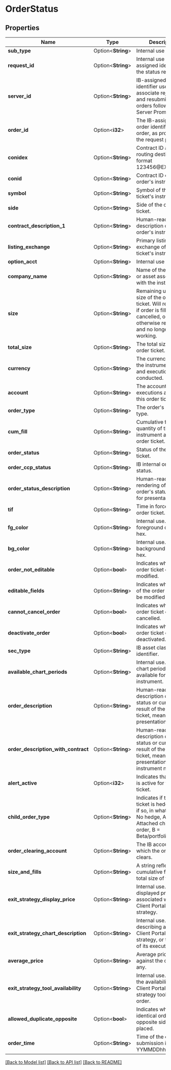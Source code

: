 # OrderStatus

## Properties

Name | Type | Description | Notes
------------ | ------------- | ------------- | -------------
**sub_type** | Option<**String**> | Internal use only. | [optional]
**request_id** | Option<**String**> | Internal use only. IB-assigned identifier for the status request. | [optional]
**server_id** | Option<**String**> | IB-assigned meta-identifier used to associate rejected and resubmitted orders following Server Prompts. | [optional]
**order_id** | Option<**i32**> | The IB-assigned order identifier of the order, as provided in the request path. | [optional]
**conidex** | Option<**String**> | Contract ID and routing destination in format 123456@EXCHANGE. | [optional]
**conid** | Option<**String**> | Contract ID of the order's instrument. | [optional]
**symbol** | Option<**String**> | Symbol of the order ticket's instrument. | [optional]
**side** | Option<**String**> | Side of the order ticket. | [optional]
**contract_description_1** | Option<**String**> | Human-readable description of the order's instrument. | [optional]
**listing_exchange** | Option<**String**> | Primary listing exchange of the order ticket's instrument. | [optional]
**option_acct** | Option<**String**> | Internal use only. | [optional]
**company_name** | Option<**String**> | Name of the company or asset associated with the instrument. | [optional]
**size** | Option<**String**> | Remaining unfilled size of the order ticket. Will reflect 0.0 if order is filled in full, cancelled, or otherwise resolved and no longer working. | [optional]
**total_size** | Option<**String**> | The total size of the order ticket. | [optional]
**currency** | Option<**String**> | The currency in which the instrument trades and executions are conducted. | [optional]
**account** | Option<**String**> | The account receiving executions against this order ticket. | [optional]
**order_type** | Option<**String**> | The order's  IB order type. | [optional]
**cum_fill** | Option<**String**> | Cumulative filled quantity of the instrument against the order ticket. | [optional]
**order_status** | Option<**String**> | Status of the order ticket. | [optional]
**order_ccp_status** | Option<**String**> | IB internal order status. | [optional]
**order_status_description** | Option<**String**> | Human-readable rendering of the order's status meant for presentation in UI. | [optional]
**tif** | Option<**String**> | Time in force of the order ticket. | [optional]
**fg_color** | Option<**String**> | Internal use. IB's UI foreground color in hex. | [optional]
**bg_color** | Option<**String**> | Internal use. IB's UI background color in hex. | [optional]
**order_not_editable** | Option<**bool**> | Indicates whether the order ticket can be modified. | [optional]
**editable_fields** | Option<**String**> | Indicates which fields of the order ticket can be modified currently. | [optional]
**cannot_cancel_order** | Option<**bool**> | Indicates whether the order ticket can be cancelled. | [optional]
**deactivate_order** | Option<**bool**> | Indicates whether the order ticket can be deactivated. | [optional]
**sec_type** | Option<**String**> | IB asset class identifier. | [optional]
**available_chart_periods** | Option<**String**> | Internal use. Indicates chart periods available for the instrument. | [optional]
**order_description** | Option<**String**> | Human-readable description of the status or current result of the order ticket, meant for UI presentation. | [optional]
**order_description_with_contract** | Option<**String**> | Human-readable description of the status or current result of the order ticket, meant for UI presentation. Includes instrument name. | [optional]
**alert_active** | Option<**i32**> | Indicates that an alert is active for the order ticket. | [optional]
**child_order_type** | Option<**String**> | Indicates if the order ticket is hedged, and if so, in what way. 0 = No hedge, A = Attached child hedge order, B = Beta/portfolio hedge | [optional]
**order_clearing_account** | Option<**String**> | The IB account to which the order ticket clears. | [optional]
**size_and_fills** | Option<**String**> | A string reflecting the cumulative fills and total size of the order. | [optional]
**exit_strategy_display_price** | Option<**String**> | Internal use. The UI-displayed price associated with a Client Portal exist strategy. | [optional]
**exit_strategy_chart_description** | Option<**String**> | Internal use. A string describing an active Client Portal exit strategy, or the result of its execution. | [optional]
**average_price** | Option<**String**> | Average price of fills against the order, if any. | [optional]
**exit_strategy_tool_availability** | Option<**String**> | Internal use. Indicates the availability of Client Portal exit strategy tool for the order. | [optional]
**allowed_duplicate_opposite** | Option<**bool**> | Indicates whether an identical order on the opposite side can be placed. | [optional]
**order_time** | Option<**String**> | Time of the order's submission in format YYMMDDhhmmss. | [optional]

[[Back to Model list]](../README.md#documentation-for-models) [[Back to API list]](../README.md#documentation-for-api-endpoints) [[Back to README]](../README.md)
